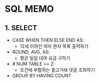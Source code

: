 # SQL MEMO

## 1. SELECT

- CASE WHEN THEN ELSE END AS:
  - 12세 이하인 여자 환자 목록 출력하기
- ROUND, AVG, AS:
  - 평균 일일 대여 요금 구하기
- \# NUM TABLE >= 2:
  - 조건에 부합하는 중고거래 댓글 조회하기 
- GROUP BY HAVING COUNT
